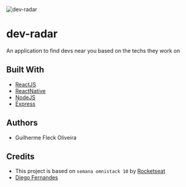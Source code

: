 ![dev-radar](https://repository-images.githubusercontent.com/233844824/b07a4900-6a30-11ea-9a6b-724b3e879e9a)

# dev-radar

An application to find devs near you based on the techs they work on

## Built With

* [ReactJS](https://reactjs.org/)
* [ReactNative](https://reactnative.dev/)
* [NodeJS](https://nodejs.org/en/)
* [Express](https://expressjs.com/)

## Authors

* Guilherme Fleck Oliveira

## Credits

* This project is based on `semana omnistack 10` by [Rocketseat](https://rocketseat.com.br/)
* [Diego Fernandes](https://github.com/diego3g)

